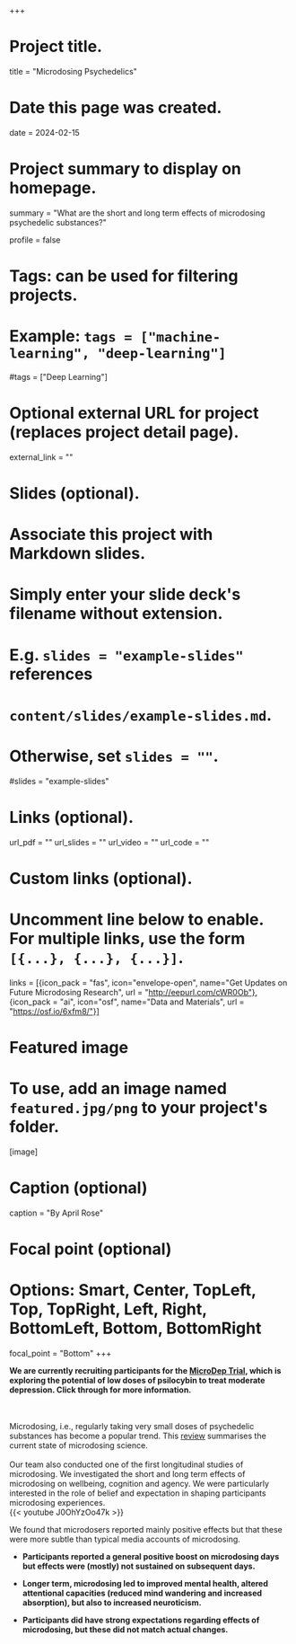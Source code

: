 +++
# Project title.
title = "Microdosing Psychedelics"

# Date this page was created.
date = 2024-02-15

# Project summary to display on homepage.
summary = "What are the short and long term effects of microdosing psychedelic substances?"

profile = false

# Tags: can be used for filtering projects.
# Example: `tags = ["machine-learning", "deep-learning"]`
#tags = ["Deep Learning"]

# Optional external URL for project (replaces project detail page).
external_link = ""


# Slides (optional).
#   Associate this project with Markdown slides.
#   Simply enter your slide deck's filename without extension.
#   E.g. `slides = "example-slides"` references 
#   `content/slides/example-slides.md`.
#   Otherwise, set `slides = ""`.
#slides = "example-slides"

# Links (optional).
url_pdf = ""
url_slides = ""
url_video = ""
url_code = ""

# Custom links (optional).
#   Uncomment line below to enable. For multiple links, use the form `[{...}, {...}, {...}]`.
links = [{icon_pack = "fas", icon="envelope-open", name="Get Updates on Future Microdosing Research", url = "http://eepurl.com/cWR0Ob"},
{icon_pack = "ai", icon="osf", name="Data and Materials", url = "https://osf.io/6xfm8/"}]

# Featured image
# To use, add an image named `featured.jpg/png` to your project's folder. 
[image]
  # Caption (optional)
  caption = "By April Rose"
  
  # Focal point (optional)
  # Options: Smart, Center, TopLeft, Top, TopRight, Left, Right, BottomLeft, Bottom, BottomRight
  focal_point = "Bottom"
+++

**We are currently recruiting participants for the [MicroDep Trial](https://vincep.cogscience.org/microdep), which is exploring the potential of low doses of psilocybin to treat moderate depression. Click through for more information.**

<br><br>
Microdosing, i.e., regularly taking very small doses of psychedelic substances has become a popular trend. This [review](https://linkinghub.elsevier.com/retrieve/pii/S0149763422001956) summarises the current state of microdosing science.
<br><br>
Our team also conducted one of the first longitudinal studies of microdosing. We investigated the short and long term effects of microdosing on wellbeing, cognition and agency.
We were particularly interested in the role of belief and expectation in shaping participants microdosing experiences.
<br>
{{< youtube J0OhYzOo47k >}}
<br>

We found that microdosers reported mainly positive effects but that these were more subtle than typical media accounts of microdosing.

* **Participants reported a general positive boost on microdosing days but effects were (mostly) not sustained on subsequent days.**

* **Longer term, microdosing led to improved mental health, altered attentional capacities (reduced mind wandering and increased absorption), but also to increased neuroticism.**

* **Participants did have strong expectations regarding effects of microdosing, but these did not match actual changes.**

